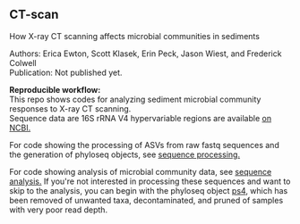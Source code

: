 ## CT-scan

How X-ray CT scanning affects microbial communities in sediments

Authors: Erica Ewton, Scott Klasek, Erin Peck, Jason Wiest, and Frederick Colwell   
Publication: Not published yet.   

**Reproducible workflow:**    
This repo shows codes for analyzing sediment microbial community responses to X-ray CT scanning.   
Sequence data are 16S rRNA V4 hypervariable regions are available [on NCBI.](https://www.ncbi.nlm.nih.gov/bioproject/PRJNA533633)   

For code showing the processing of ASVs from raw fastq sequences and the generation of phyloseq objects, see [sequence processing.](https://github.com/sklasek/CT-scan/blob/master/markdowns/01_sequence_processing.md)      

For code showing analysis of microbial community data, see [sequence analysis.](https://github.com/sklasek/CT-scan/blob/master/markdowns/02_sequence_analysis.md) If you're not interested in processing these sequences and want to skip to the analysis, you can begin with the phyloseq object [ps4](https://github.com/sklasek/CT-scan/blob/master/data/ps4), which has been removed of unwanted taxa, decontaminated, and pruned of samples with very poor read depth.   
